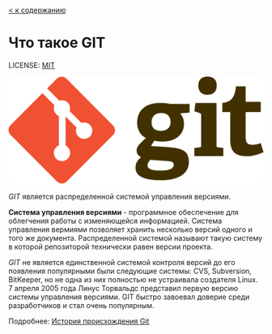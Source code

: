[< к содержанию](./readme.md)

# Что такое GIT

LICENSE: [MIT](./license.md)

![](./assets/Git-logo.svg.png)

*GIT* является распределенной системой управления версиями. 

**Система управления версиями** - программное обеспечение для облегчения работы с изменяющейся информацией. Система управления вермиями позволяет хранить несколько версий одного и того же документа. Распределенной системой называют такую систему в которой репозиторой технически равен версии проекта. 

 *GIT* не является единственной системой контроля версий до его появления популярными были следующие системы: CVS, Subversion, BitKeeper, но не одна из них полностью не устраивала создателя Linux. 7 апреля 2005 года Линус Торвальдс представил первую версию системы управления версиями. GIT быстро завоевал доверие среди разработчиков и стал очень популярным.

 Подробнее: [История происхождения Git](https://techrocks.ru/2019/02/19/git-origin-story/)